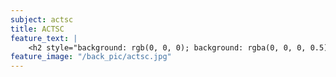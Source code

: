 ```yaml
---
subject: actsc
title: ACTSC
feature_text: |
    <h2 style="background: rgb(0, 0, 0); background: rgba(0, 0, 0, 0.5); color: #f1f1f1; padding: 10px;">ACTSC</h2>
feature_image: "/back_pic/actsc.jpg"
---
```


